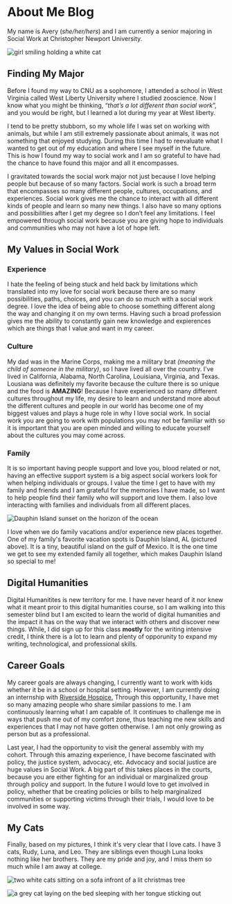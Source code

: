 # About Me Blog

My name is Avery (_she/her/hers_) and I am currently a senior majoring in Social Work at Christopher Newport University. 

![girl smiling holding a white cat](https://averylayne01.github.io/averylayne01/images/rudy.jpg)

## Finding My Major

Before I found my way to CNU as a sophomore, I attended a school in West Virginia called West Liberty University where I studied zooscience. Now I know what you might be thinking, “_that’s a lot different than social work_”, and you would be right, but I learned a lot during my year at West liberty.

I tend to be pretty stubborn, so my whole life I was set on working with animals, but while I am still extremely passionate about animals, it was not something that enjoyed studying. During this time I had to reevaluate what I wanted to get out of my education and where I see myself in the future. This is how I found my way to social work and I am so grateful to have had the chance to have found this major and all it encompasses.

I gravitated towards the social work major not just because I love helping people but because of so many factors. Social work is such a broad term that encompasses so many different people, cultures, occupations, and experiences. Social work gives me the chance to interact with all different kinds of people and learn so many new things. I also have so many options and possibilities after I get my degree so I don’t feel any limitations. I feel empowered through social work because you are giving hope to individuals and communities who may not have a lot of hope left. 

## My Values in Social Work

### Experience

I hate the feeling of being stuck and held back by limitations which translated into my love for social work because there are so many possibilities, paths, choices, and you can do so much with a social work degree. I love the idea of being able to choose something different along the way and changing it on my own terms. Having such a broad profession gives me the ability to constantly gain new knowledge and expierences which are things that I value and want in my career. 

### Culture 

My dad was in the Marine Corps, making me a military brat _(meaning the child of someone in the military)_, so I have lived all over the country. I’ve lived in California, Alabama, North Carolina, Louisiana, Virginia, and Texas. Lousiana was definitely my favorite because the culture there is so unique and the food is **AMAZING**! Because I have experienced so many different cultures throughout my life, my desire to learn and understand more about the different cultures and people in our world has become one of my biggest values and plays a huge role in why I love social work. In social work you are going to work with populations you may not be familiar with so it is important that you are open minded and willing to educate yourself about the cultures you may come across. 

### Family

It is so important having people support and love you, blood related or not, having an effective support system is a big aspect social workers look for when helping individuals or groups. I value the time I get to have with my family and friends and I am grateful for the memories I have made, so I want to help people find their family who will support and love them. I also love interacting with families and individuals from all different places.


![Dauphin Island sunset on the horizon of the ocean](https://averylayne01.github.io/averylayne01/images/sunset.jpg) 

I love when we do family vacations and/or experience new places together. One of my family's favorite vacation spots is Dauphin Island, AL (pictured above). It is a tiny, beautiful island on the gulf of Mexico. It is the one time we get to see my extended family all together, which makes Dauphin Island so special to me! 

## Digital Humanities 

Digital Humanitites is new territory for me. I have never heard of it nor knew what it meant proir to this digital humanities course, so I am walking into this semester blind but I am excited to learn the world of digital humanities and the impact it has on the way that we interact with others and discover new things. While, I did sign up for this class **mostly** for the writing intensive credit, I think there is a lot to learn and plenty of opporunity to expand my writing, technological, and professional skills.

## Career Goals

My career goals are always changing, I currently want to work with kids whether it be in a school or hospital setting. However, I am currently doing an internship with [Riverside Hospice.](www.riversideonline.com/lifelong-health-and-aging/lifelong-health-and-aging/services/hospice-and-palliative-care) Through this opportunity, I have met so many amazing people who share similar passions to me. I am continuously learning what I am capable of. It continues to challenge me in ways that push me out of my comfort zone, thus teaching me new skills and experiences that I may not have gotten otherwise. I am not only growing as person but as a professional. 

Last year, I had the opportunity to visit the general assembly with my cohort. Through this amazing experience, I have become fascinated with policy, the justice system, advocacy, etc. Advocacy and social justice are huge values in Social Work. A big part of this takes places in the courts, because you are either fighting for an individual or marginalized group through policy and support. In the future I would love to get involved in policy, whether that be creating policies or bills to help marginalized communities or supporting victims through their trials, I would love to be involved in some way.

## My Cats
	
Finally, based on my pictures, I think it's very clear that I love cats. I have 3 cats, Rudy, Luna, and Leo. They are siblings even though Luna looks nothing like her brothers. They are my pride and joy, and I miss them so much while I am away at college. 

![two white cats sitting on a sofa infront of a lit christmas tree](https://averylayne01.github.io/averylayne01/images/IMG_1915.JPG)

![a grey cat laying on the bed sleeping with her tongue sticking out](https://averylayne01.github.io/averylayne01/images/Luna.jpg)
